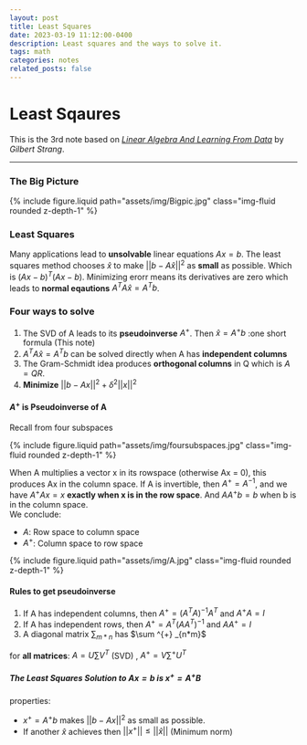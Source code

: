 ```yaml
---
layout: post
title: Least Squares
date: 2023-03-19 11:12:00-0400
description: Least squares and the ways to solve it.
tags: math
categories: notes
related_posts: false
---
```

# Least Sqaures

This is the 3rd note based on  *[Linear Algebra And Learning From Data](https://math.mit.edu/~gs/learningfromdata/)* by *Gilbert Strang*.

---


### The Big Picture

<div class="row mt-3">
  <div class="col-sm mt-3 mt-md-0">
    {% include figure.liquid path="assets/img/Bigpic.jpg" class="img-fluid rounded z-depth-1" %}
  </div>
</div>

### Least Squares
Many applications lead to **unsolvable** linear equations $Ax=b$. The least squares method chooses $\hat x$ to make $||b-A\hat x||^2$ as **small** as possible.    Which is $(Ax-b)^T(Ax-b)$. Minimizing erorr means its derivatives are zero which leads to **normal eqautions** $A^TA\hat x=A^Tb$.   

### Four ways to solve  
1. The SVD of A leads to its **pseudoinverse** $A^+$. Then $\hat x = A^+b$ :one short formula (This note)  
2. $A^TA\hat x=A^Tb$ can be solved directly when A has **independent columns**  
3. The Gram-Schmidt idea produces **orthogonal columns** in Q which is $A=QR$.
4. **Minimize** $||b-Ax||^2 + \delta^2||x||^2$ 

#### $A^+$ is Pseudoinverse of A

Recall from four subspaces

<div class="row mt-3">
  <div class="col-sm mt-3 mt-md-0">
    {% include figure.liquid path="assets/img/foursubspaces.jpg" class="img-fluid rounded z-depth-1" %}
  </div>
</div>


When A multiplies a vector x in its rowspace (otherwise Ax = 0), this produces Ax in the column space. If A is invertible, then $A^+ =A^{-1}$, and we have $A^+Ax=x$ **exactly when x is in the row space**. And $AA^+b=b$ when b is in the column space.  
We conclude:  

- $A$: Row space to column space  
- $A^+$: Column space to row space  

<div class="row mt-3">
  <div class="col-sm mt-3 mt-md-0">
    {% include figure.liquid path="assets/img/A.jpg" class="img-fluid rounded z-depth-1" %}
  </div>
</div>

#### Rules to get pseudoinverse
1. If A has independent columns, then $A^+=(A^TA)^{-1}A^T$ and $A^+A=I$
2. If A has independent rows, then $A^+=A^T(AA^T)^{-1}$ and $AA^+=I$
3. A diagonal matrix  $\sum_{m*n}$ has $\sum ^{+} _{n*m}$ 

for **all matrices**: $A=U\sum V^T$ (SVD) , $A^+=V\sum^+U^T$

##### The Least Squares Solution to $Ax=b$ is $x^+ = A^+B$  
properties:  
- $x^+=A^+b$ makes $||b-Ax||^2$ as small as possible.  
- If another $\hat x$ achieves then $||x^+||\le||\hat x||$ (Minimum norm)